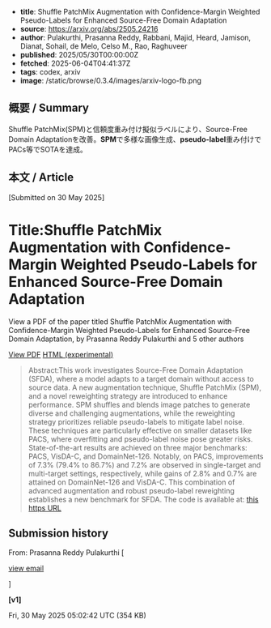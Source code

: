 <!-- metadata -->
- **title**: Shuffle PatchMix Augmentation with Confidence-Margin Weighted Pseudo-Labels for Enhanced Source-Free Domain Adaptation
- **source**: https://arxiv.org/abs/2505.24216
- **author**: Pulakurthi, Prasanna Reddy, Rabbani, Majid, Heard, Jamison, Dianat, Sohail, de Melo, Celso M., Rao, Raghuveer
- **published**: 2025/05/30T00:00:00Z
- **fetched**: 2025-06-04T04:41:37Z
- **tags**: codex, arxiv
- **image**: /static/browse/0.3.4/images/arxiv-logo-fb.png

## 概要 / Summary
Shuffle PatchMix(SPM)と信頼度重み付け擬似ラベルにより、Source-Free Domain Adaptationを改善。**SPM**で多様な画像生成、**pseudo-label**重み付けでPACs等でSOTAを達成。

## 本文 / Article
[Submitted on 30 May 2025]

Title:Shuffle PatchMix Augmentation with Confidence-Margin Weighted Pseudo-Labels for Enhanced Source-Free Domain Adaptation
============================================================================================================================

View a PDF of the paper titled Shuffle PatchMix Augmentation with Confidence-Margin Weighted Pseudo-Labels for Enhanced Source-Free Domain Adaptation, by Prasanna Reddy Pulakurthi and 5 other authors

[View PDF](/pdf/2505.24216)
[HTML (experimental)](https://arxiv.org/html/2505.24216v1)
> Abstract:This work investigates Source-Free Domain Adaptation (SFDA), where a model adapts to a target domain without access to source data. A new augmentation technique, Shuffle PatchMix (SPM), and a novel reweighting strategy are introduced to enhance performance. SPM shuffles and blends image patches to generate diverse and challenging augmentations, while the reweighting strategy prioritizes reliable pseudo-labels to mitigate label noise. These techniques are particularly effective on smaller datasets like PACS, where overfitting and pseudo-label noise pose greater risks. State-of-the-art results are achieved on three major benchmarks: PACS, VisDA-C, and DomainNet-126. Notably, on PACS, improvements of 7.3% (79.4% to 86.7%) and 7.2% are observed in single-target and multi-target settings, respectively, while gains of 2.8% and 0.7% are attained on DomainNet-126 and VisDA-C. This combination of advanced augmentation and robust pseudo-label reweighting establishes a new benchmark for SFDA. The code is available at: [this https URL](https://github.com/PrasannaPulakurthi/SPM)

Submission history
------------------

From: Prasanna Reddy Pulakurthi [

[view email](/show-email/4bf2ec67/2505.24216)

]

**[v1]**

Fri, 30 May 2025 05:02:42 UTC (354 KB)
